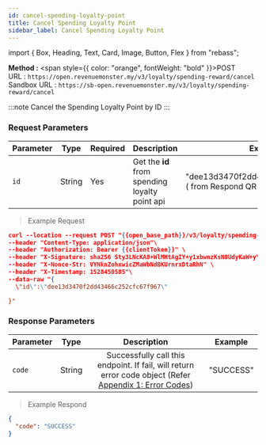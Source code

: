 ```yaml
---
id: cancel-spending-loyalty-point
title: Cancel Spending Loyalty Point
sidebar_label: Cancel Spending Loyalty Point
---
```


import { Box, Heading, Text, Card, Image, Button, Flex } from "rebass";

**Method :** <span style={{ color: "orange", fontWeight: "bold" }}>POST</span><br/>
URL : `https://open.revenuemonster.my/v3/loyalty/spending-reward/cancel`<br/>
Sandbox URL : `https://sb-open.revenuemonster.my/v3/loyalty/spending-reward/cancel`

:::note
Cancel the Spending Loyalty Point by ID
:::

### Request Parameters

| Parameter | Type   | Required | Description                                    | Example                                                     |
| --------- | ------ | -------- | ---------------------------------------------- | ----------------------------------------------------------- |
| `id`      | String | Yes      | Get the **id** from spending loyalty point api | "dee13d3470f2dd43466c252cfc67f967" ( from Respond QR code ) |

> Example Request

```json
curl --location --request POST "{{open_base_path}}/v3/loyalty/spending-reward/cancel" \
--header "Content-Type: application/json"\
--header "Authorization: Bearer {{clientToken}}" \
--header "X-Signature: sha256 Sty3LNcKA8+WlMHtAgIY+y1xbwnzKsN0UdyKaW+yYIgcTkBAtF7G5Lx251qQITURJ4wiXPDODxhs1nFVmBBing==" \
--header "X-Nonce-Str: VYNknZohxwicZMaWbNdBKUrnrxDtaRhN" \
--header "X-Timestamp: 1528450585"\
--data-raw "{
  \"id\":\"dee13d3470f2dd43466c252cfc67f967\"

}"
```

### Response Parameters

| Parameter | Type   |                                                                           Description                                                                            | Example   |
| --------- | ------ | :--------------------------------------------------------------------------------------------------------------------------------------------------------------: | --------- |
| `code`    | String | Successfully call this endpoint. If fail, will return error code object (Refer [Appendix 1: Error Codes](https://doc.revenuemonster.my/#appendix-1-error-codes)) | "SUCCESS" |

> Example Respond

```json
{
  "code": "SUCCESS"
}
```
